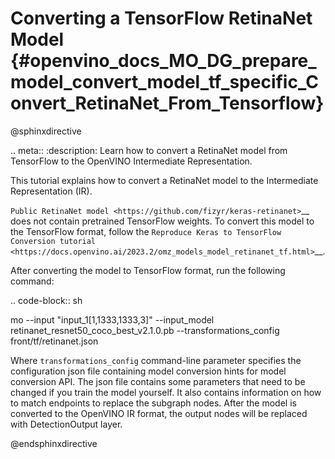 # Converting a TensorFlow RetinaNet Model {#openvino_docs_MO_DG_prepare_model_convert_model_tf_specific_Convert_RetinaNet_From_Tensorflow}

@sphinxdirective

.. meta::
   :description: Learn how to convert a RetinaNet model 
                 from TensorFlow to the OpenVINO Intermediate Representation.


This tutorial explains how to convert a RetinaNet model to the Intermediate Representation (IR).

`Public RetinaNet model <https://github.com/fizyr/keras-retinanet>`__ does not contain pretrained TensorFlow weights.
To convert this model to the TensorFlow format, follow the `Reproduce Keras to TensorFlow Conversion tutorial <https://docs.openvino.ai/2023.2/omz_models_model_retinanet_tf.html>`__. 

After converting the model to TensorFlow format, run the following command:

.. code-block:: sh

   mo --input "input_1[1,1333,1333,3]" --input_model retinanet_resnet50_coco_best_v2.1.0.pb --transformations_config front/tf/retinanet.json


Where ``transformations_config`` command-line parameter specifies the configuration json file containing model conversion hints for model conversion API.
The json file contains some parameters that need to be changed if you train the model yourself. It also contains information on how to match endpoints
to replace the subgraph nodes. After the model is converted to the OpenVINO IR format, the output nodes will be replaced with DetectionOutput layer.

@endsphinxdirective
